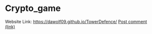 # Crypto_game

Website Link: https://dawolf09.github.io/TowerDefence/
<a href="#" class="button">Post comment (link)</a>
